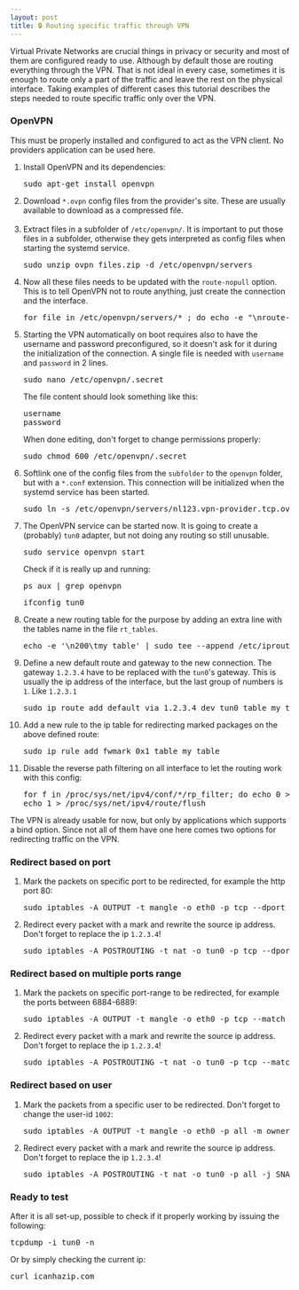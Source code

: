 ```yaml
---
layout: post
title: 🔒 Routing specific traffic through VPN
---
```


Virtual Private Networks are crucial things in privacy or security and most of them are configured ready to use. Although by default those are routing everything through the VPN. That is not ideal in every case, sometimes it is enough to route only a part of the traffic and leave the rest on the physical interface. Taking examples of different cases this tutorial describes the steps needed to route specific traffic only over the VPN.
<!--more-->
<h3>OpenVPN</h3>
This must be properly installed and configured to act as the VPN client. No providers application can be used here.
<ol>
<li>Install OpenVPN and its dependencies:
<pre class="prettyprint">sudo apt-get install openvpn</pre>
</li>

<li>Download <code>*.ovpn</code> config files from the provider's site. These are usually available to download as a compressed file.</li><br>

<li>Extract files in a subfolder of <code>/etc/openvpn/</code>. It is important to put those files in a subfolder, otherwise they gets interpreted as config files when starting the systemd service.
<pre class="prettyprint">sudo unzip ovpn_files.zip -d /etc/openvpn/servers</pre></li>

<li>Now all these files needs to be updated with the <code>route-nopull</code> option.
This is to tell OpenVPN not to route anything, just create the connection and the interface.
<pre class="prettyprint">for file in /etc/openvpn/servers/* ; do echo -e "\nroute-nopull" >> $file; done</pre></li>

<li>Starting the VPN automatically on boot requires also to have the username and password preconfigured,
so it doesn't ask for it during the initialization of the connection. A single file is needed with <code>username</code> and <code>password</code> in 2 lines.
<pre class="prettyprint">sudo nano /etc/openvpn/.secret</pre></li>

The file content should look something like this:
<pre class="prettyprint">username
password</pre>

When done editing, don't forget to change permissions properly:
<pre class="prettyprint">sudo chmod 600 /etc/openvpn/.secret</pre>

<li>Softlink one of the config files from the <code>subfolder</code> to the <code>openvpn</code> folder, but with a <code>*.conf</code> extension. This connection will be initialized when the systemd service has been started.
<pre class="prettyprint">sudo ln -s /etc/openvpn/servers/nl123.vpn-provider.tcp.ovpn /etc/openvpn/nl123.vpn-provider.tcp.conf</pre></li>

<li>The OpenVPN service can be started now. It is going to create a (probably) <code>tun0</code> adapter, but not doing any routing so still unusable.
<pre class="prettyprint">sudo service openvpn start</pre>

Check if it is really up and running:
<pre class="prettyprint">ps aux | grep openvpn</pre>
<pre class="prettyprint">ifconfig tun0</pre></li>

<li>Create a new routing table for the purpose by adding an extra line with the tables name in the file <code>rt_tables</code>.
<pre class="prettyprint">echo -e '\n200\tmy_table' | sudo tee --append /etc/iproute2/rt_tables > /dev/null</pre></li></li>

<li>Define a new default route and gateway to the new connection. The gateway <code>1.2.3.4</code> have to be replaced with the <code>tun0</code>'s gateway. This is usually the ip address of the interface, but the last group of numbers is <code>1</code>. Like <code>1.2.3.1</code>
<pre class="prettyprint">sudo ip route add default via 1.2.3.4 dev tun0 table my_table</pre></li>

<li>Add a new rule to the ip table for redirecting marked packages on the above defined route:
<pre class="prettyprint">sudo ip rule add fwmark 0x1 table my_table</pre></li>

<li>Disable the reverse path filtering on all interface to let the routing work with this config:
<pre class="prettyprint">for f in /proc/sys/net/ipv4/conf/*/rp_filter; do echo 0 > $f; done
echo 1 > /proc/sys/net/ipv4/route/flush</pre></li>
</ol>

The VPN is already usable for now, but only by applications which supports a bind option. Since not all of them have one here comes two options for redirecting traffic on the VPN.

<h3>Redirect based on port</h3>
<ol>
<li>Mark the packets on specific port to be redirected, for example the http port 80:
<pre class="prettyprint">sudo iptables -A OUTPUT -t mangle -o eth0 -p tcp --dport 80 -j MARK --set-mark 1</pre></li>

<li>Redirect every packet with a mark and rewrite the source ip address. Don't forget to replace the ip <code>1.2.3.4</code>!
<pre class="prettyprint">sudo iptables -A POSTROUTING -t nat -o tun0 -p tcp --dport 80 -j SNAT --to 1.2.3.4</pre></li>
</ol>

<h3>Redirect based on multiple ports range</h3>
<ol>
<li>Mark the packets on specific port-range to be redirected, for example the ports between 6884-6889:
<pre class="prettyprint">sudo iptables -A OUTPUT -t mangle -o eth0 -p tcp --match multiport --dports 6884:6889 -j MARK --set-mark 1</pre></li>

<li>Redirect every packet with a mark and rewrite the source ip address. Don't forget to replace the ip <code>1.2.3.4</code>!
<pre class="prettyprint">sudo iptables -A POSTROUTING -t nat -o tun0 -p tcp --match multiport --dports 6884:6889 -j SNAT --to 1.2.3.4</pre></li>
</ol>

<h3>Redirect based on user</h3>
<ol>
<li>Mark the packets from a specific user to be redirected. Don't forget to change the user-id <code>1002</code>:
<pre class="prettyprint">sudo iptables -A OUTPUT -t mangle -o eth0 -p all -m owner --uid-owner 1002 -j MARK --set-mark 1</pre></li>

<li>Redirect every packet with a mark and rewrite the source ip address. Don't forget to replace the ip <code>1.2.3.4</code>!
<pre class="prettyprint">sudo iptables -A POSTROUTING -t nat -o tun0 -p all -j SNAT --to 1.2.3.4</pre></li>
</ol>

<h3>Ready to test</h3>
After it is all set-up, possible to check if it properly working by issuing the following:
<pre class="prettyprint">tcpdump -i tun0 -n</pre>
Or by simply checking the current ip:
<pre class="prettyprint">curl icanhazip.com</pre>
